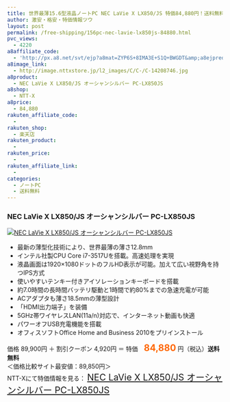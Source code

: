 ```yaml
---
title: 世界最薄15.6型液晶ノートPC NEC LaVie X LX850/JS 特価84,880円！送料無料！
author: 激安・格安・特価情報ツウ
layout: post
permalink: /free-shipping/156pc-nec-lavie-lx850js-84880.html
pvc_views:
  - 4220
a8affiliate_code:
  - 'http://px.a8.net/svt/ejp?a8mat=ZYP6S+8IMA3E+S1Q+BWGDT&amp;a8ejpredirect=http://nttxstore.jp/_II_C-14208746'
a8image_link:
  - http://image.nttxstore.jp/l2_images/C/C-/C-14208746.jpg
a8product:
  - NEC LaVie X LX850/JS オーシャンシルバー PC-LX850JS
a8shop:
  - NTT-X
a8price:
  - 84,880
rakuten_affiliate_code:
  - 
rakuten_shop:
  - 楽天店
rakuten_product:
  - 
rakuten_price:
  - 
rakuten_affiliate_link:
  - 
categories:
  - ノートPC
  - 送料無料
---
```

### NEC LaVie X LX850/JS オーシャンシルバー PC-LX850JS

<div class="img-bg2 img_L">
  <a title="NEC LaVie X LX850/JS オーシャンシルバー PC-LX850JS" href="http://px.a8.net/svt/ejp?a8mat=ZYP6S+8IMA3E+S1Q+BWGDT&a8ejpredirect=http://nttxstore.jp/_II_C-14208746" target="_blank"><img src="http://i1.wp.com/image.nttxstore.jp/l2_images/C/C-/C-14208746.jpg?resize=120%2C120" border="0" alt="NEC LaVie X LX850/JS オーシャンシルバー PC-LX850JS" style="border: 0pt none;" data-recalc-dims="1" /></a>
</div>

<!--more-->

  * 最新の薄型化技術により、世界最薄の薄さ12.8mm
  * インテル社製CPU Core i7-3517Uを搭載。高速処理を実現
  * 液晶画面は1920×1080ドットのフルHD表示が可能。加えて広い視野角を持つIPS方式
  * 使いやすいテンキー付きアイソレーションキーボードを搭載
  * 約7.0時間の長時間バッテリ駆動と1時間で約80%までの急速充電が可能
  * ACアダプタも薄さ18.5mmの薄型設計
  * 「HDMI出力端子」を装備
  * 5GHz帯ワイヤレスLAN(11a/n)対応で、インターネット動画も快適
  * パワーオフUSB充電機能を搭載
  * オフィスソフトOffice Home and Business 2010をプリインストール

価格 89,900円 ＋ 割引クーポン 4,920円 ＝ 特価　<span style="color: #ff6600; font-size: 150%;"><strong>84,880</strong></span> 円（税込）**送料無料**  
＜価格比較サイト最安値：89,850円＞  
NTT-Xにて特価情報を見る： <span style="font-size: 150%;"><a href="http://px.a8.net/svt/ejp?a8mat=ZYP6S+8IMA3E+S1Q+BWGDT&a8ejpredirect=http://nttxstore.jp/_II_C-14208746" target="_blank">NEC LaVie X LX850/JS オーシャンシルバー PC-LX850JS</a></span>